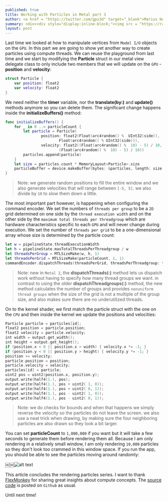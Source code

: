 ```yaml
---
published: true
title: Working with Particles in Metal part 3
author: <a href = "https://twitter.com/gpu3d" target="_blank">Marius Horga</a>
summary: <div><div style="display:inline-block;"><img src = "https://raw.githubusercontent.com/MetalKit/images/master/particles3.png" alt="Metal 2" height="160" width="160"></div><div style="display:inline-block; width:75%; padding-left:1.5em; color:grey; vertical-align:middle;">Trying a third approach to rendering particles, this time cranking up the number of particles rendered to millions! Using a random generator function to populate the window with particles. Learning about the new dispatchThreads(:) method in Metal 2. Updating positions and velocities on the GPU and drawing "thicker" particles using a basic neighboring formula.</div></div>
layout: post
---
```

Last time we looked at how to manipulate vertices from `Model I/O` objects on the `GPU`. In this part we are going to show yet another way to create particles using compute threads. We can reuse the playground from last time and we start by modifying the __Particle__ struct in our metal view delegate class to only include two members that we will update on the `GPU` - __position__ and __velocity__:

```swift
struct Particle {
    var position: float2
    var velocity: float2
}
```

We need neither the __timer__ variable, nor the __translate(by:)__ and __update()__ methods anymore so you can delete them. The significant change happens inside the __initializeBuffers()__ method:

```swift
func initializeBuffers() {
    for _ in 0 ..< particleCount {
        let particle = Particle(
        		position: float2(Float(arc4random() %  UInt32(side)), 
        				Float(arc4random() % UInt32(side))), 
        		velocity: float2((Float(arc4random() %  10) - 5) / 10, 
        				(Float(arc4random() %  10) - 5) / 10))
        particles.append(particle)
    }
    let size = particles.count * MemoryLayout<Particle>.size
    particleBuffer = device.makeBuffer(bytes: &particles, length: size, options: [])
}
```

> Note: we generate random positions to fill the entire window and we also generate velocities that will range between `[-5, 5]`. we also divide by `10` to slow them down a little. 

The most important part however, is happening when configuring the command encoder. We set the numbers of `threads per group` to be a `2D` grid determined on one side by the `thread execution width` and on the other side by the `maximum total threads per threadgroup` which are hardware characteristics specific to each `GPU` and will never change during execution. We set the number of `threads per grid` to be a one-dimensional array whose size is determined by the particle count:

```swift
let w = pipelineState.threadExecutionWidth
let h = pipelineState.maxTotalThreadsPerThreadgroup / w
let threadsPerGroup = MTLSizeMake(w, h, 1)
let threadsPerGrid = MTLSizeMake(particleCount, 1, 1)
commandEncoder.dispatchThreads(threadsPerGrid, threadsPerThreadgroup: threadsPerGroup)
```

> Note: new in `Metal 2`, the __dispatchThreads(:)__ method lets us dispatch work without having to specify how many thread groups we want. in contrast to using the older __dispatchThreadgroups(:)__ method, the new method calculates the number of groups and provides `nonuniform thread groups` when the size of the grid is not a multiple of the group size, and also makes sure there are no underutilized threads. 

On to the kernel shader, we first match the particle struct with the one on the `CPU` and then inside the kernel we update the positions and velocities:

```swift
Particle particle = particles[id];
float2 position = particle.position;
float2 velocity = particle.velocity;
int width = output.get_width();
int height = output.get_height();
if (position.x < 0 || position.x > width) { velocity.x *= -1; }
if (position.y < 0 || position.y > height) { velocity.y *= -1; }
position += velocity;
particle.position = position;
particle.velocity = velocity;
particles[id] = particle;
uint2 pos = uint2(position.x, position.y);
output.write(half4(1.), pos);
output.write(half4(1.), pos + uint2( 1, 0));
output.write(half4(1.), pos + uint2( 0, 1));
output.write(half4(1.), pos - uint2( 1, 0));
output.write(half4(1.), pos - uint2( 0, 1));
```
> Note: we do checks for bounds and when that happens we simply reverse the velocity so the particles do not leave the screen. we also use a neat trick when drawing, by making sure the four neighboring particles are also drawn so they look a bit larger.

You can set __particleCount__ to `1,000,000` if you want but it will take a few seconds to generate them before rendering them all. Because I am only rendering in a relatively small window, I am only rendering `10,000` particles so they don't look too crammed in this window space. If you run the app, you should be able to see the particles moving around randomly:

￼￼![alt text](https://github.com/MetalKit/images/blob/master/particles3.gif?raw=true "Particle")

This article concludes the rendering particles series. I want to thank [FlexMonkey](https://twitter.com/flexmonkey) for sharing great insights about compute concepts. The [source code](https://github.com/MetalKit/metal) is posted on `Github` as usual.
 
Until next time! 
